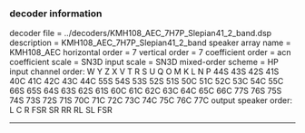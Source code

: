 
### decoder information 
decoder file = ../decoders/KMH108_AEC_7H7P_Slepian41_2_band.dsp
description = KMH108_AEC_7H7P_Slepian41_2_band
speaker array name = KMH108_AEC
horizontal order   = 7
vertical order     = 7
coefficient order  = acn
coefficient scale  = SN3D
input scale        = SN3D
mixed-order scheme = HP
input channel order: W Y Z X V T R S U Q O M K L N P 44S 43S 42S 41S 40C 41C 42C 43C 44C 55S 54S 53S 52S 51S 50C 51C 52C 53C 54C 55C 66S 65S 64S 63S 62S 61S 60C 61C 62C 63C 64C 65C 66C 77S 76S 75S 74S 73S 72S 71S 70C 71C 72C 73C 74C 75C 76C 77C 
output speaker order: L C R FSR SR RR RL SL FSR 

---

